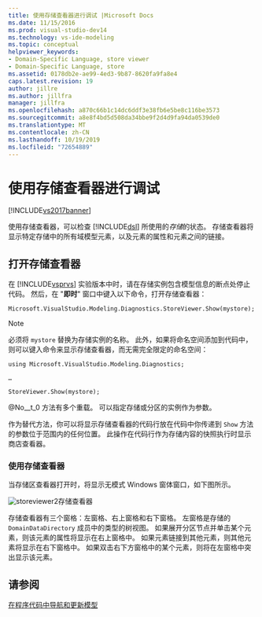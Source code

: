 ```yaml
---
title: 使用存储查看器进行调试 |Microsoft Docs
ms.date: 11/15/2016
ms.prod: visual-studio-dev14
ms.technology: vs-ide-modeling
ms.topic: conceptual
helpviewer_keywords:
- Domain-Specific Language, store viewer
- Domain-Specific Language, store
ms.assetid: 0178db2e-ae99-4ed3-9b87-8620fa9fa8e4
caps.latest.revision: 19
author: jillre
ms.author: jillfra
manager: jillfra
ms.openlocfilehash: a870c66b1c14dc6ddf3e38fb6e5be8c116be3573
ms.sourcegitcommit: a8e8f4bd5d508da34bbe9f2d4d9fa94da0539de0
ms.translationtype: MT
ms.contentlocale: zh-CN
ms.lasthandoff: 10/19/2019
ms.locfileid: "72654889"
---
```

# <a name="debugging-by-using-the-store-viewer"></a>使用存储查看器进行调试
[!INCLUDE[vs2017banner](../includes/vs2017banner.md)]

使用存储查看器，可以检查 [!INCLUDE[dsl](../includes/dsl-md.md)] 所使用的*存储*的状态。 存储查看器将显示特定存储中的所有域模型元素，以及元素的属性和元素之间的链接。

## <a name="opening-store-viewer"></a>打开存储查看器
 在 [!INCLUDE[vsprvs](../includes/vsprvs-md.md)] 实验版本中时，请在存储实例包含模型信息的断点处停止代码。 然后，在 "**即时**" 窗口中键入以下命令，打开存储查看器：

```
Microsoft.VisualStudio.Modeling.Diagnostics.StoreViewer.Show(mystore);
```

> [!NOTE]
> 必须将 `mystore` 替换为存储实例的名称。 此外，如果将命名空间添加到代码中，则可以键入命令来显示存储查看器，而无需完全限定的命名空间：
>
> `using Microsoft.VisualStudio.Modeling.Diagnostics;`
>
> `…`
>
> `StoreViewer.Show(mystore);`

 @No__t_0 方法有多个重载。 可以指定存储或分区的实例作为参数。

 作为替代方法，你可以将显示存储查看器的代码行放在代码中你传递到 `Show` 方法的参数位于范围内的任何位置。 此操作在代码行作为存储内容的快照执行时显示商店查看器。

### <a name="using-store-viewer"></a>使用存储查看器
 当存储区查看器打开时，将显示无模式 Windows 窗体窗口，如下图所示。

 ![](../modeling/media/storeviewer2.png "storeviewer2")存储查看器

 存储查看器有三个窗格：左窗格、右上窗格和右下窗格。 左窗格是存储的 `DomainDataDirectory` 成员中的类型的树视图。 如果展开分区节点并单击某个元素，则该元素的属性将显示在右上窗格中。 如果元素链接到其他元素，则其他元素将显示在右下窗格中。 如果双击右下方窗格中的某个元素，则将在左窗格中突出显示该元素。

## <a name="see-also"></a>请参阅
 [在程序代码中导航和更新模型](../modeling/navigating-and-updating-a-model-in-program-code.md)
